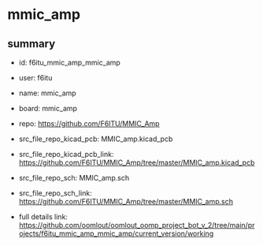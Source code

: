 # mmic_amp
 
## summary 
* id: f6itu_mmic_amp_mmic_amp
* user: f6itu
* name: mmic_amp
* board: mmic_amp
* repo: https://github.com/F6ITU/MMIC_Amp
* src_file_repo_kicad_pcb: MMIC_amp.kicad_pcb
* src_file_repo_kicad_pcb_link: https://github.com/F6ITU/MMIC_Amp/tree/master/MMIC_amp.kicad_pcb


* src_file_repo_sch: MMIC_amp.sch
* src_file_repo_sch_link: https://github.com/F6ITU/MMIC_Amp/tree/master/MMIC_amp.sch
* full details link: https://github.com/oomlout/oomlout_oomp_project_bot_v_2/tree/main/projects/f6itu_mmic_amp_mmic_amp/current_version/working  







